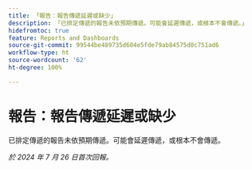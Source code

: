 ```yaml
---
title: 「報告：報告傳遞延遲或缺少」
description: 「已排定傳遞的報告未依預期傳遞。可能會延遲傳遞，或根本不會傳遞。」
hidefromtoc: true
feature: Reports and Dashboards
source-git-commit: 99544be489735d604e5fde79ab84575d0c751ad6
workflow-type: ht
source-wordcount: '62'
ht-degree: 100%

---
```



# 報告：報告傳遞延遲或缺少

<!--

>[!NOTE]
>
>This issue was fixed on August 8, 2024.

-->

已排定傳遞的報告未依預期傳遞。可能會延遲傳遞，或根本不會傳遞。

_於 2024 年 7 月 26 日首次回報。_

